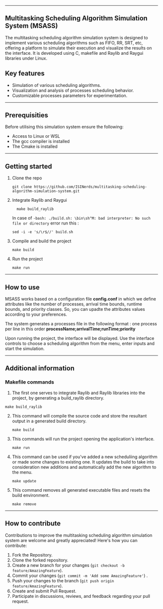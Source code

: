--------
## Multitasking Scheduling Algorithm Simulation System (MSASS)


The multitasking scheduling algorithm simulation system is designed to implement various scheduling algorithms such as FIFO, RR, SRT, etc, offering a platform to simulate their execution and visualize the results on the interface. It is developed using C, makefile and Raylib and Raygui libraries under Linux. 

## Key features

- Simulation of various  scheduling algorithms.
- Visualization and analysis of processes scheduling behavior.
- Customizable processes parameters for experimentation.
  
----
## Prerequisities

Before utilising this simulation system ensure the following: 

 - Access to Linux or WSL 
 - The gcc compiler is installed 
 - The Cmake is installed

-----
## Getting started
  1. Clone the repo
     
     ```
     git clone https://github.com/ISINerds/multitasking-scheduling-algorithm-simulation-system.git
     ```
     
  2. Integrate Raylib and Raygui
     
     ```
       make build_raylib
     ```
     
     In case of `-bash: ./build.sh: \bin\sh^M: bad interpreter: No such file or directory` error run this :
     
      ```
      sed -i -e 's/\r$//' build.sh
      ```
      
  3. Compile and build the project
     
     ```
     make build
     ```
     
  4. Run the project
     
     ```
     make run
     ```
     
------
## How to use

MSASS works based on a configuration file **config.conf** in which we define attributes like the number of processes, arrival time bounds, runtime bounds, and priority classes. 
So, you can upadte the attributes values according to your preferences.

The system generates a processes file  in the following format : one process per line in this order **processName;arrivalTime;runTime;priority** 

Upon running the project, the interface will be displayed. Use the interface controls to choose a scheduling algorithm from the menu, enter inputs and start the simulation. 

------
## Additional information 
### Makefile commands 
  1. The first one serves to integrate Raylib and Raylib libraries into the project, by generating a build_raylib directory.
     
   ```
   make build_raylib
   ```

2. This command will compile the source code and store the resultant output in a generated build directory.
       
    ```
    make build
    ```

3. This commands will  run the project opening the application's interface.
       
    ```
    make run
    ```
 
4. This command can be used if you've added a new scheduliing algorithm or made some changes to existing one. It updates the build to take into consideration new additions and automatically add the new algorithm to the menu.
   
    ```
    make update
    ```

5. This command removes all generated executable files and resets the build environment.
   
    ```
    make remove
    ```
    
----------
## How to contribute
Contributions to improve the multitasking scheduling algorithm simulation system are welcome and greatly appreciated! Here's how you can contribute:

1. Fork the Repository.
2. Clone the forked repository.
3. Create a new branch for your changes (```git checkout -b feature/AmazingFeature```).
4. Commit your changes (```git commit -m 'Add some AmazingFeature'```) .
5. Push your changes to the branch (```git push origin feature/AmazingFeature```).
6. Create and submit Pull Request.
7. Participate in discussions, reviews, and feedback regarding your pull request.






